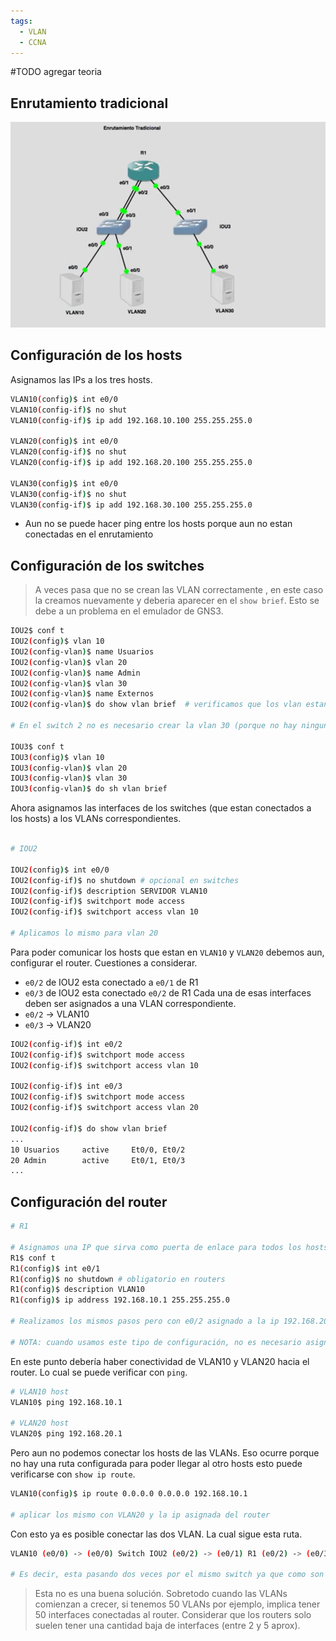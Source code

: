 ```yaml
---
tags:
  - VLAN
  - CCNA
---
```

#TODO agregar teoria
## Enrutamiento tradicional

![](_anexos_/Screenshot%20from%202023-12-27%2010-43-58.png)

## Configuración de los hosts
Asignamos las IPs a los tres hosts.

``` bash
VLAN10(config)$ int e0/0
VLAN10(config-if)$ no shut
VLAN10(config-if)$ ip add 192.168.10.100 255.255.255.0

VLAN20(config)$ int e0/0
VLAN20(config-if)$ no shut
VLAN20(config-if)$ ip add 192.168.20.100 255.255.255.0

VLAN30(config)$ int e0/0
VLAN30(config-if)$ no shut
VLAN30(config-if)$ ip add 192.168.30.100 255.255.255.0
```

- Aun no se puede hacer ping entre los hosts porque aun no estan conectadas en el enrutamiento

## Configuración de los switches

> A veces pasa que no se crean las VLAN correctamente , en este caso la creamos nuevamente y deberia aparecer en el `show brief`. Esto se debe a un problema en el emulador de GNS3.

``` bash
IOU2$ conf t
IOU2(config)$ vlan 10
IOU2(config-vlan)$ name Usuarios
IOU2(config-vlan)$ vlan 20
IOU2(config-vlan)$ name Admin
IOU2(config-vlan)$ vlan 30
IOU2(config-vlan)$ name Externos
IOU2(config-vlan)$ do show vlan brief  # verificamos que los vlan estan creados

# En el switch 2 no es necesario crear la vlan 30 (porque no hay ningun dispositivo que este usando esa VLAN) pero por contundencia y redundancia de la red creamos las 3 VLANs

IOU3$ conf t
IOU3(config)$ vlan 10
IOU3(config-vlan)$ vlan 20
IOU3(config-vlan)$ vlan 30
IOU3(config-vlan)$ do sh vlan brief
```

Ahora asignamos las interfaces de los switches (que estan conectados a los hosts) a los VLANs correspondientes.

``` bash

# IOU2

IOU2(config)$ int e0/0
IOU2(config-if)$ no shutdown # opcional en switches
IOU2(config-if)$ description SERVIDOR VLAN10
IOU2(config-if)$ switchport mode access
IOU2(config-if)$ switchport access vlan 10

# Aplicamos lo mismo para vlan 20
```

Para poder comunicar los hosts que estan en `VLAN10` y `VLAN20` debemos aun, configurar el router. Cuestiones a considerar.
- `e0/2` de IOU2 esta conectado a `e0/1` de R1
- `e0/3` de IOU2 esta conectado `e0/2` de R1
Cada una de esas interfaces deben ser asignados a una VLAN correspondiente.
- `e0/2` -> VLAN10
- `e0/3` -> VLAN20

``` bash
IOU2(config-if)$ int e0/2
IOU2(config-if)$ switchport mode access
IOU2(config-if)$ switchport access vlan 10

IOU2(config-if)$ int e0/3
IOU2(config-if)$ switchport mode access
IOU2(config-if)$ switchport access vlan 20

IOU2(config-if)$ do show vlan brief
...
10 Usuarios     active     Et0/0, Et0/2
20 Admin        active     Et0/1, Et0/3
...
```

## Configuración del router
``` bash
# R1

# Asignamos una IP que sirva como puerta de enlace para todos los hosts de la VLAN 10, en este caso la primera IP que seria 192.168.10.1 
R1$ conf t
R1(config)$ int e0/1
R1(config)$ no shutdown # obligatorio en routers
R1(config)$ description VLAN10
R1(config)$ ip address 192.168.10.1 255.255.255.0

# Realizamos los mismos pasos pero con e0/2 asignado a la ip 192.168.20.1

# NOTA: cuando usamos este tipo de configuración, no es necesario asignar una VLAN al router
```

En este punto debería haber conectividad de VLAN10 y VLAN20 hacia el router. Lo cual se 
puede verificar con `ping`.

``` bash
# VLAN10 host
VLAN10$ ping 192.168.10.1

# VLAN20 host
VLAN20$ ping 192.168.20.1
```

Pero aun no podemos conectar los hosts de las VLANs. Eso ocurre porque no hay una ruta configurada para poder llegar al otro hosts esto puede verificarse con `show ip route`.

``` bash
VLAN10(config)$ ip route 0.0.0.0 0.0.0.0 192.168.10.1

# aplicar los mismo con VLAN20 y la ip asignada del router
```

Con esto ya es posible conectar las dos VLAN. La cual sigue esta ruta.
``` bash
VLAN10 (e0/0) -> (e0/0) Switch IOU2 (e0/2) -> (e0/1) R1 (e0/2) -> (e0/3) Switch IOU2 (e0/1) -> VLAN20 (e0/0)

# Es decir, esta pasando dos veces por el mismo switch ya que como son VLANs separadas solo pueden comunicarse a través del router.
```

> Esta no es una buena solución. Sobretodo cuando las VLANs comienzan a crecer, si tenemos 50 VLANs por ejemplo, implica tener 50 interfaces conectadas al router.
> Considerar que los routers solo suelen tener una cantidad baja de interfaces (entre 2 y 5 aprox). 
